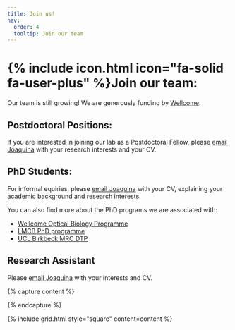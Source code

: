 ```yaml
---
title: Join us!
nav:
  order: 4
  tooltip: Join our team
---
```


# {% include icon.html icon="fa-solid fa-user-plus" %}Join our team:

Our team is still growing! We are generously funding by [Wellcome](https://wellcome.org/grant-funding/schemes/career-development-awards). 

## Postdoctoral Positions:

If you are interested in joining our lab as a Postdoctoral Fellow, please [email Joaquina](/contact) with your research interests and your CV.

## PhD Students:

For informal equiries, please [email Joaquina](/contact) with your CV, explaining your academic background and research interests.

You can also find more about the PhD programs we are associated with: 
- [Wellcome Optical Biology Programme](https://opticalbiology.org/)
- [LMCB PhD programme](https://www.ucl.ac.uk/lmcb/mcb-phd-programme)
- [UCL Birkbeck MRC DTP](https://www.uclbbk-mrcdtp.ac.uk/)

## Research Assistant

Please [email Joaquina](/contact) with your interests and CV. 

{% capture content %}

{% endcapture %}

{% include grid.html style="square" content=content %}
